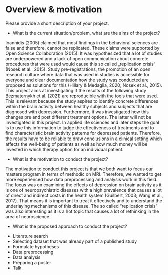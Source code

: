 # Overview & motivation

Please provide a short description of your project.

* What is the current situation/problem, what are the aims of the project?

Ioannidis (2005) claimed that most findings in the behavioral sciences are false and therefore, cannot be replicated. These claims were supported by Open Science Collaboration (2015). It was hypothesized that a lot of studies are underpowered and a lack of open communication about concrete procedures that were used would cause this so called „replication crisis“ (Nosek et al., 2015). Study pre-registrations, the promotion of an open research culture where data that was used in studies is accessible for everyone and clear documentation how the study was conducted are proposed as solutions for this (Hillary & Medaglia, 2020; Nosek et al., 2015). 
This project aims at investigating if the results of the following study Bezmaternykh et al. (2021) are reproducible with the tools that were used. 
This is relevant because the study aspires to identify concrete differences within the brain activity between healthy subjects and subjects that are diagnosed with depression. Furthermore, it was investigated how this changes pre and post different treatment options. The latter will not be investigated in this project. In applied life sciences and later steps the goal is to use this information to judge the effectiveness of treatments and to find characteristic brain activity patterns for depressed patients. Therefore, the results have to be reliable to draw conclusions in a clinical setting which affects the well-being of patients as well as how much money will be invested in which therapy option for an individual patient.  


* What is the motivation to conduct the project?

The motivation to conduct this project is that we both want to focus our masters program in terms of methodic on MRI. Therefore, we wanted to get more experienced how data preprocessing and analysis work in this field. The focus was on examining the effects of depression on brain activity as it is one of neuropsychiatric diseases with a high prevalence that causes a lot of direct and indirect costs in the health system (Guilbert, 2003; Wang et al., 2017). That means it is important to treat it effectively and to understand the underlaying mechanisms of this disease.
The so called “replication crisis” was also interesting as it is a hot topic that causes a lot of rethinking in the area of neuroscience.


* What is the proposed approach to conduct the project?

- Literature search
- Selecting dataset that was already part of a published study
- Formulate hypotheses
- Data preprocessing
- Data analysis
- Preparing a poster
- Talk

